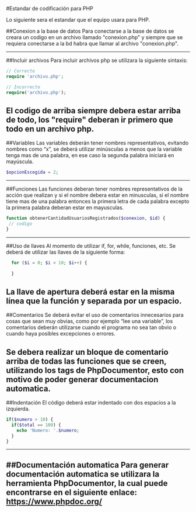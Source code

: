 #Estandar de codificación para PHP

Lo siguiente sera el estandar que el equipo usara para PHP.

##Conexion a la base de datos
Para conectarse a la base de datos se creara un codigo en un archivo llamado "conexion.php" y siempre que se requiera conectarse a la bd habra que llamar al archivo "conexion.php".

---

##Incluir archivos
Para incluir archivos php se utilizara la siguiente sintaxis:
```php
// Correcto
require 'archivo.php';

// Incorrecto
require('archivo.php');
```
El codigo de arriba siempre debera estar arriba de todo, los "require" deberan ir primero que todo en un archivo php.
---

##Variables
Las variables deberán tener nombres representativos, evitando nombres como “x”, se deberá utilizar minúsculas a menos que la variable tenga mas de una palabra, en ese caso la segunda palabra iniciará en mayúscula.
```php
$opcionEscogida = 2;
```
---

##Funciones
Las funciones deberan tener nombres representativos de la acción que realizan y si el nombre debera estar en minusculas, si el nombre tiene mas de una palabra entonces la primera letra de cada palabra excepto la primera palabra deberan estar en mayusculas.
```php
function obtenerCantidadUsuariosRegistrados($conexion, $id) {
 // codigo
}
```
---

##Uso de llaves
Al momento de utilizar if, for, while, funciones, etc. Se deberá de utilizar las llaves de la siguiente forma:
```php
  for ($i = 0; $i < 10; $i++) {
  
  }
```
La llave de apertura deberá estar en la misma línea que la función y separada por un espacio.
---

##Comentarios
Se deberá evitar el uso de comentarios innecesarios para cosas que sean muy obvias, como por ejemplo “lee una variable”, los comentarios deberán utilizarse cuando el programa no sea tan obvio o cuando haya posibles excepciones o errores. 

Se debera realizar un bloque de comentario arriba de todas las funciones que se creen, utilizando los tags de PhpDocumentor, esto con motivo de poder generar documentacion automatica.
---

##Indentación
El código deberá estar indentado con dos espacios a la izquierda.
```php
if($numero > 10) {
  if($total == 100) {
    echo 'Numero: '.$numero;
  }
}
```
---

##Documentación automatica
Para generar documentación automatica se utilizara la herramienta PhpDocumentor, la cual puede encontrarse en el siguiente enlace: https://www.phpdoc.org/
---
